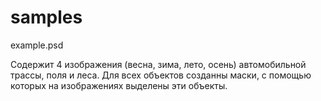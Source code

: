 samples
============

example.psd

Содержит 4 изображения (весна, зима, лето, осень) автомобильной трассы, поля и леса. Для всех объектов созданны маски, с помощью которых на изображениях выделены эти объекты.
